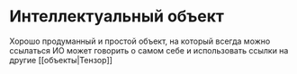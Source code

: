 # Интеллектуальный объект
Хорошо продуманный и простой объект, на который всегда можно ссылаться
ИО может говорить о самом себе и использовать ссылки на другие [[объекты|Тензор]]